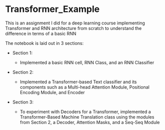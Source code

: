 # Transformer_Example
This is an assignment I did for a deep learning course implementing Transformer and RNN architecture from scratch to understand the difference in terms of a basic RNN

The notebook is laid out in 3 sections:

*   Section 1:
    * Implemented a basic RNN cell, RNN Class, and an RNN Classifier
 
*   Section 2:
    * Implemented a Transformer-based Text classifier and its components such as a Multi-head Attention Module, Positional Encoding Module, and Encoder

*   Section 3:
    * To experiment with Decoders for a Transformer, implemented a Transformer-Based Machine Translation class using the modules from Section 2, a Decoder, Attention Masks, and a Seq-Seq Module
